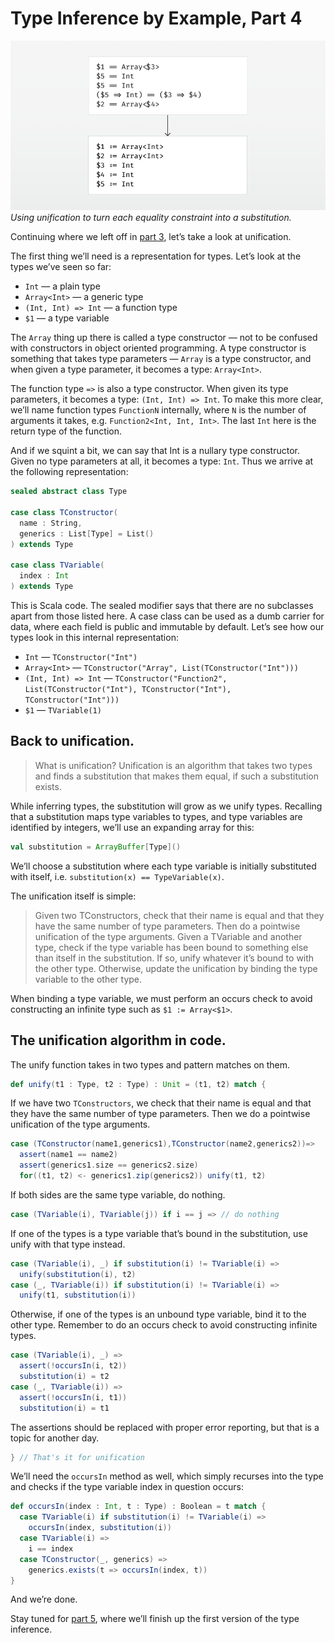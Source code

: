 # Type Inference by Example, Part 4

![Diagram](image.png)  
*Using unification to turn each equality constraint into a substitution.*

Continuing where we left off in [part 3](../part3/article.md), let’s take a look at unification.

The first thing we’ll need is a representation for types. Let’s look at the types we’ve seen so far:

* `Int` — a plain type
* `Array<Int>` — a generic type
* `(Int, Int) => Int` — a function type
* `$1` — a type variable

The `Array` thing up there is called a type constructor — not to be confused with constructors in object oriented programming. A type constructor is something that takes type parameters — `Array` is a type constructor, and when given a type parameter, it becomes a type: `Array<Int>`.

The function type `=>` is also a type constructor. When given its type parameters, it becomes a type: `(Int, Int) => Int`. To make this more clear, we’ll name function types `FunctionN` internally, where `N` is the number of arguments it takes, e.g. `Function2<Int, Int, Int>`. The last `Int` here is the return type of the function.

And if we squint a bit, we can say that Int is a nullary type constructor. Given no type parameters at all, it becomes a type: `Int`. Thus we arrive at the following representation:

```scala
sealed abstract class Type

case class TConstructor(
  name : String, 
  generics : List[Type] = List()
) extends Type

case class TVariable(
  index : Int
) extends Type
```

This is Scala code. The sealed modifier says that there are no subclasses apart from those listed here. A case class can be used as a dumb carrier for data, where each field is public and immutable by default. Let’s see how our types look in this internal representation:

* `Int` — `TConstructor("Int")`
* `Array<Int>` — `TConstructor("Array", List(TConstructor("Int")))`
* `(Int, Int) => Int` — `TConstructor("Function2", List(TConstructor("Int"), TConstructor("Int"), TConstructor("Int")))`
* `$1` — `TVariable(1)`


## Back to unification.

> What is unification? Unification is an algorithm that takes two types and finds a substitution that makes them equal, if such a substitution exists.

While inferring types, the substitution will grow as we unify types. Recalling that a substitution maps type variables to types, and type variables are identified by integers, we’ll use an expanding array for this:

```scala
val substitution = ArrayBuffer[Type]()
```

We’ll choose a substitution where each type variable is initially substituted with itself, i.e. `substitution(x) == TypeVariable(x)`.

The unification itself is simple:

> Given two TConstructors, check that their name is equal and that they have the same number of type parameters. Then do a pointwise unification of the type arguments.
> Given a TVariable and another type, check if the type variable has been bound to something else than itself in the substitution. If so, unify whatever it’s bound to with the other type. 
> Otherwise, update the unification by binding the type variable to the other type.

When binding a type variable, we must perform an occurs check to avoid constructing an infinite type such as `$1 := Array<$1>`.


## The unification algorithm in code.

The unify function takes in two types and pattern matches on them.

```scala
def unify(t1 : Type, t2 : Type) : Unit = (t1, t2) match {
```

If we have two `TConstructors`, we check that their name is equal and that they have the same number of type parameters. Then we do a pointwise unification of the type arguments.

```scala
case (TConstructor(name1,generics1),TConstructor(name2,generics2))=>
  assert(name1 == name2)
  assert(generics1.size == generics2.size)
  for((t1, t2) <- generics1.zip(generics2)) unify(t1, t2)
```

If both sides are the same type variable, do nothing.

```scala
case (TVariable(i), TVariable(j)) if i == j => // do nothing
```

If one of the types is a type variable that’s bound in the substitution, use unify with that type instead.

```scala
case (TVariable(i), _) if substitution(i) != TVariable(i) =>
  unify(substitution(i), t2)
case (_, TVariable(i)) if substitution(i) != TVariable(i) =>
  unify(t1, substitution(i))
```

Otherwise, if one of the types is an unbound type variable, bind it to the other type. Remember to do an occurs check to avoid constructing infinite types.

```scala
case (TVariable(i), _) =>
  assert(!occursIn(i, t2))
  substitution(i) = t2
case (_, TVariable(i)) =>
  assert(!occursIn(i, t1))
  substitution(i) = t1
```

The assertions should be replaced with proper error reporting, but that is a topic for another day.

```scala
} // That's it for unification
```

We’ll need the `occursIn` method as well, which simply recurses into the type and checks if the type variable index in question occurs:

```scala
def occursIn(index : Int, t : Type) : Boolean = t match {
  case TVariable(i) if substitution(i) != TVariable(i) => 
    occursIn(index, substitution(i))
  case TVariable(i) => 
    i == index
  case TConstructor(_, generics) => 
    generics.exists(t => occursIn(index, t))
}
```

And we’re done.

Stay tuned for [part 5](../part5/article.md), where we’ll finish up the first version of the type inference.
